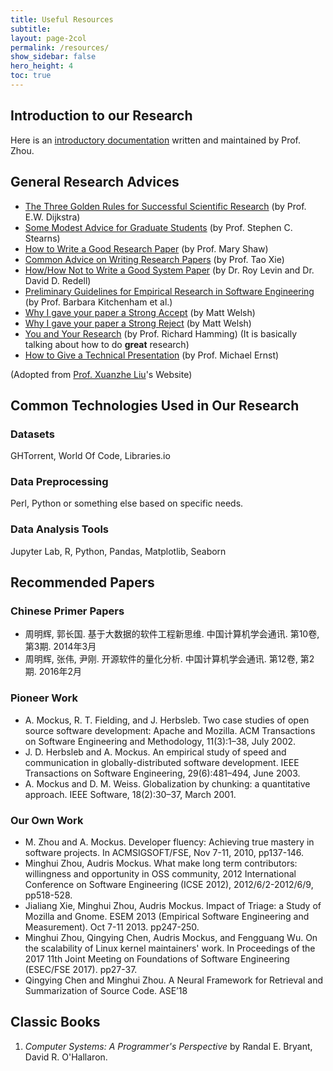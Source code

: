 ```yaml
---
title: Useful Resources
subtitle:
layout: page-2col
permalink: /resources/
show_sidebar: false
hero_height: 4
toc: true
---
```


## Introduction to our Research

Here is an [introductory documentation](https://github.com/minghuizhou/ResearchIntroduction/blob/master/LabIntroduction.md) written and maintained by Prof. Zhou.

## General Research Advices

* [The Three Golden Rules for Successful Scientific Research](http://www.cs.utexas.edu/~EWD/ewd06xx/EWD637.PDF) (by Prof. E.W. Dijkstra)
* [Some Modest Advice for Graduate Students](https://stearnslab.yale.edu/modest-advice) (by Prof. Stephen C. Stearns)
* [How to Write a Good Research Paper](http://spoke.compose.cs.cmu.edu/write/) (by Prof. Mary Shaw)
* [Common Advice on Writing Research Papers](http://taoxie.cs.illinois.edu/publications/writepapers.pdf) (by Prof. Tao Xie)
* [How/How Not to Write a Good System Paper](https://www.usenix.org/legacy/publications/library/proceedings/dsl97/good_paper.html) (by Dr. Roy Levin and Dr. David D. Redell)
* [Preliminary Guidelines for Empirical Research in Software Engineering](http://dl.acm.org/citation.cfm?id=636197) (by Prof. Barbara Kitchenham et al.)
* [Why I gave your paper a Strong Accept](http://matt-welsh.blogspot.hk/2016/04/why-i-gave-your-paper-strong-accept.html) (by Matt Welsh)
* [Why I gave your paper a Strong Reject](http://matt-welsh.blogspot.hk/2016/04/why-i-gave-your-paper-strong-reject.html) (by Matt Welsh)
* [You and Your Research](http://www.cs.virginia.edu/~robins/YouAndYourResearch.html) (by Prof. Richard Hamming) (It is basically talking about how to do **great** research)
* [How to Give a Technical Presentation](http://homes.cs.washington.edu/~mernst/advice/giving-talk.html) (by Prof. Michael Ernst)

(Adopted from [Prof. Xuanzhe Liu](http://www.liuxuanzhe.com)'s Website)

## Common Technologies Used in Our Research

### Datasets

GHTorrent, World Of Code, Libraries.io

### Data Preprocessing

Perl, Python or something else based on specific needs.

### Data Analysis Tools

Jupyter Lab, R, Python, Pandas, Matplotlib, Seaborn

## Recommended Papers

### Chinese Primer Papers

* 周明辉, 郭长国. 基于大数据的软件工程新思维. 中国计算机学会通讯. 第10卷, 第3期. 2014年3月
* 周明辉, 张伟, 尹刚. 开源软件的量化分析. 中国计算机学会通讯. 第12卷, 第2期. 2016年2月

### Pioneer Work

* A. Mockus, R. T. Fielding, and J. Herbsleb. Two case studies of open source software development: Apache and Mozilla. ACM Transactions on Software Engineering and Methodology, 11(3):1–38, July 2002.
* J. D. Herbsleb and A. Mockus. An empirical study of speed and communication in globally-distributed software development. IEEE Transactions on Software Engineering, 29(6):481–494, June 2003.
* A. Mockus and D. M. Weiss. Globalization by chunking: a quantitative approach. IEEE Software, 18(2):30–37, March 2001.

### Our Own Work

* M. Zhou and A. Mockus. Developer fluency: Achieving true mastery in software projects. In ACMSIGSOFT/FSE, Nov 7-11, 2010, pp137-146.
* Minghui Zhou, Audris Mockus. What make long term contributors: willingness and opportunity in OSS community, 2012 International Conference on Software Engineering (ICSE 2012), 2012/6/2-2012/6/9, pp518-528.
* Jialiang Xie, Minghui Zhou, Audris Mockus. Impact of Triage: a Study of Mozilla and Gnome. ESEM 2013 (Empirical Software Engineering and Measurement). Oct 7-11 2013. pp247-250.
* Minghui Zhou, Qingying Chen, Audris Mockus, and Fengguang Wu. On the scalability of Linux kernel maintainers' work. In Proceedings of the 2017 11th Joint Meeting on Foundations of Software Engineering (ESEC/FSE 2017). pp27-37.
* Qingying Chen and Minghui Zhou. A Neural Framework for Retrieval and Summarization of Source Code. ASE’18

## Classic Books

1. *Computer Systems: A Programmer's Perspective* by Randal E. Bryant, David R. O'Hallaron.
